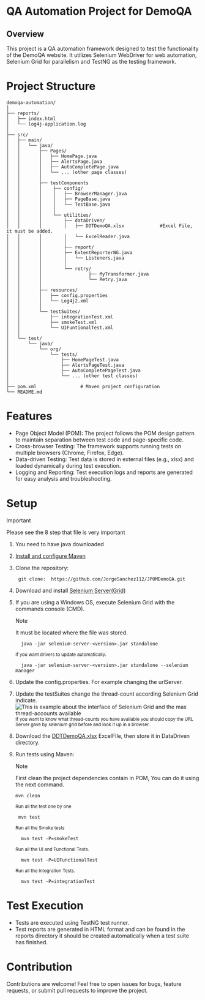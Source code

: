 # QA Automation Project for DemoQA
## Overview
This project is a QA automation framework designed to test the functionality of the DemoQA website. It utilizes Selenium WebDriver for web automation, Selenium Grid for parallelism and TestNG as the testing framework.

# Project Structure

    demoqa-automation/
    │
    ├── reports/
    │   ├── index.html
    │   └── log4j-application.log
    │
    ├── src/
    │   ├── main/
    │   │   └── java/
    │   │       ├── Pages/
    │   │       │   ├── HomePage.java
    │   │       │   ├── AlertsPage.java       
    │   │       │   ├── AutoCompletePage.java
    │   │       │   └── ... (other page classes)
    │   │       │
    │   │       ├── testComponents
    │   │       │    ├── config/
    │   │       │    │   ├── BrowserManager.java
    │   │       │    │   ├── PageBase.java
    │   │       │    │   └── TestBase.java
    │   │       │    │      
    │   │       │    └── utilities/
    │   │       │        ├── dataDriven/
    │   │       │        │   ├── DDTDemoQA.xlsx             #Excel File, it must be added.
    │   │       │        │   └── ExcelReader.java
    │   │       │        │
    │   │       │        ├── report/
    │   │       │        ├── ExtentReporterNG.java
    │   │       │        │   └── Listeners.java
    │   │       │        │
    │   │       │        └── retry/
    │   │       │                 ├── MyTransformer.java
    │   │       │                 └── Retry.java
    │   │       │
    │   │       ├── resources/
    │   │       │   ├── config.properties
    │   │       │   └── Log4j2.xml
    │   │       │
    │   │       └── testSuites/
    │   │           ├── integrationTest.xml
    │   │           ├── smokeTest.xml
    │   │           └── UIFuntionalTest.xml
    │   │
    │   └── test/
    │       └── java/
    │           └── org/
    │               └── tests/
    │                   ├── HomePageTest.java
    │                   ├── AlertsPageTest.java       
    │                   ├── AutoCompletePageTest.java
    │                   └── ... (other test classes)
    │
    ├── pom.xml                # Maven project configuration
    └── README.md              

# Features
- Page Object Model (POM): The project follows the POM design pattern to maintain separation between test code and page-specific code.
- Cross-browser Testing: The framework supports running tests on multiple browsers (Chrome, Firefox, Edge).
- Data-driven Testing: Test data is stored in external files (e.g., xlsx) and loaded dynamically during test execution.
- Logging and Reporting: Test execution logs and reports are generated for easy analysis and troubleshooting.

# Setup
>[!IMPORTANT]
>Please see the 8 step that file is very important

1. You need to have java downloaded
2. [Install and configure Maven](https://youtu.be/YTvlb6eny_0?si=swpCpuEUvu0vnnKi)
3. Clone the repository:

        git clone:  https://github.com/JorgeSanchez112/JPOMDemoQA.git
4. Download and install [Selenium Server(Grid)](https://www.selenium.dev/downloads/)
5. If you are using a Windows OS, execute Selenium Grid with the commands console (CMD).  
   >[!NOTE] 
   >It must be located where the file was stored.

         java -jar selenium-server-<version>.jar standalone
   <sub> If you want drivers to update automatically. </sub>

         java -jar selenium-server-<version>.jar standalone --selenium manager
6. Update the config.properties. For example changing the urlServer.
7. Update the testSuites change the thread-count according Selenium Grid indicate.
   ![This is example about the interface of Selenium Grid and the max thread-accounts available](https://www.testim.io/wp-content/uploads/2021/03/grid.png)
   <sub> If you want to know what thread-counts you have available you should copy the URL Server gave by selenium grid before and look it up in a browser.</sub>
   
8. Download the [DDTDemoQA.xlsx](https://docs.google.com/spreadsheets/d/1uIJr8EnyRxK1L54hbn02WYHdgHQuLIjr/edit?usp=sharing&ouid=112046374903426947430&rtpof=true&sd=true) ExcelFIle, then store it in DataDriven directory.
9. Run tests using Maven:
   >[!NOTE]
   >First clean the project dependencies contain in POM, You can do it using the next command.

       mvn clean

   <sub> Run all the test one by one </sub>

        mvn test
   <sub> Run all the Smoke tests </sub>

         mvn test -P=smokeTest
   <sub> Run all the UI and Functional Tests. </sub>

         mvn test -P=UIFunctionalTest
   <sub> Run all the Integration Tests. </sub>

         mvn test -P=integrationTest

# Test Execution
- Tests are executed using TestNG test runner.
- Test reports are generated in HTML format and can be found in the reports directory it should be created automatically when a test suite has finished.

# Contribution
Contributions are welcome! Feel free to open issues for bugs, feature requests, or submit pull requests to improve the project.
